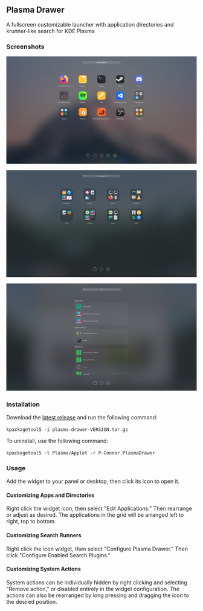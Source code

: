 ## Plasma Drawer
A fullscreen customizable launcher with application directories and krunner-like search for KDE Plasma

### Screenshots

![Custom setup](https://github.com/P-Connor/plasma-drawer/blob/main/screenshots/custom.png?raw=true)

![Manjaro default setup](https://github.com/P-Connor/plasma-drawer/blob/main/screenshots/manjaro-default.png?raw=true)

![Krunner-like search](https://github.com/P-Connor/plasma-drawer/blob/main/screenshots/manjaro-search.png?raw=true)

### Installation

Download the [latest release](https://github.com/P-Connor/plasma-drawer/releases/latest) and run the following command:

`kpackagetool5 -i plasma-drawer-VERSION.tar.gz`

To uninstall, use the following command:

`kpackagetool5 -t Plasma/Applet -r P-Connor.PlasmaDrawer`

### Usage

Add the widget to your panel or desktop, then click its icon to open it.

#### Customizing Apps and Directories

Right click the widget icon, then select "Edit Applications." Then rearrange or adjust as desired. 
The applications in the grid will be arranged left to right, top to bottom.

#### Customizing Search Runners

Right click the icon widget, then select "Configure Plasma Drawer." Then click "Configure Enabled Search Plugins."

#### Customizing System Actions

System actions can be individually hidden by right clicking and selecting "Remove action," or disabled entirely in the widget configuration.
The actions can also be rearranged by long pressing and dragging the icon to the desired position.
